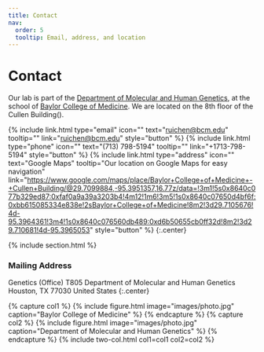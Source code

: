 ```yaml
---
title: Contact
nav:
  order: 5
  tooltip: Email, address, and location
---
```


# <i class="fas fa-envelope"></i>Contact

Our lab is part of the [Department of Molecular and Human Genetics](https://www.bcm.edu/departments/molecular-and-human-genetics), at the school of [Baylor College of Medicine](https://www.bcm.edu/).
We are located on the 8th floor of the Cullen Building().

{%
  include link.html
  type="email"
  icon=""
  text="ruichen@bcm.edu"
  tooltip=""
  link="ruichen@bcm.edu"
  style="button"
%}
{%
  include link.html
  type="phone"
  icon=""
  text="(713) 798-5194"
  tooltip=""
  link="+1713-798-5194"
  style="button"
%}
{%
  include link.html
  type="address"
  icon=""
  text="Google Maps"
  tooltip="Our location on Google Maps for easy navigation"
  link="https://www.google.com/maps/place/Baylor+College+of+Medicine+-+Cullen+Building/@29.7099884,-95.3951357,16.77z/data=!3m1!5s0x8640c077b329ed87:0xfaf0a9a39a3203b4!4m12!1m6!3m5!1s0x8640c07650d4bf6f:0xbb615085334e838e!2sBaylor+College+of+Medicine!8m2!3d29.7105676!4d-95.3964361!3m4!1s0x8640c076560db489:0xd6b50655cb0ff32d!8m2!3d29.710681!4d-95.3965053"
  style="button"
%}
{:.center}

{% include section.html %}

### <i class="fas fa-mail-bulk"></i>Mailing Address

Genetics (Office)
T805
Department of Molecular and Human Genetics
Houston, TX 77030
United States
{:.center}

{% capture col1 %}
{%
  include figure.html
  image="images/photo.jpg"
  caption="Baylor College of Medicine"
%}
{% endcapture %}
{% capture col2 %}
{%
  include figure.html
  image="images/photo.jpg"
  caption="Department of Molecular and Human Genetics"
%}
{% endcapture %}
{% include two-col.html col1=col1 col2=col2 %}
